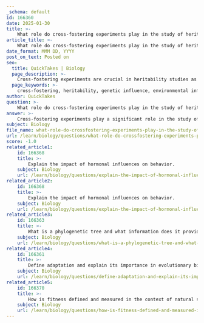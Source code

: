 ```yaml
---
_schema: default
id: 166360
date: 2025-01-30
title: >-
    What role do cross-fostering experiments play in the study of heritability?
article_title: >-
    What role do cross-fostering experiments play in the study of heritability?
date_format: MMM DD, YYYY
post_on_text: Posted on
seo:
  title: QuickTakes | Biology
  page_description: >-
    Cross-fostering experiments are crucial in heritability studies as they separate genetic influences from environmental factors, helping researchers understand the inheritance of behaviors and traits.
  page_keywords: >-
    cross-fostering, heritability, genetic influence, environmental influence, behaviors, traits, offspring, biological parents, foster parents, genetic basis, environmental control, parent-offspring regression
author: QuickTakes
question: >-
    What role do cross-fostering experiments play in the study of heritability?
answer: >-
    Cross-fostering experiments play a significant role in the study of heritability by allowing researchers to control for environmental influences when assessing the genetic basis of traits. In these experiments, offspring are raised by parents that are not their biological parents, effectively separating the effects of genetics from those of the environment.\n\nThe primary purpose of cross-fostering is to determine whether certain behaviors or traits are inherited or if they are primarily influenced by the environment in which the offspring are raised. For instance, if young birds raised by foster parents exhibit behaviors similar to their biological parents, this suggests a genetic basis for those behaviors. Conversely, if the behaviors align more closely with those of the foster parents, it indicates a stronger environmental influence.\n\nBy analyzing the behaviors of cross-fostered offspring, researchers can assess the heritability of specific traits. For example, if a positive correlation is found between the group-size preference of the offspring and their genetic parents, it provides evidence for the heritability of that trait. This method complements other approaches, such as parent-offspring regression, by providing a clearer picture of the genetic versus environmental contributions to behavior.\n\nIn summary, cross-fostering experiments are a valuable tool in heritability studies, as they help disentangle the complex interactions between genetic and environmental factors influencing behavior.
subject: Biology
file_name: what-role-do-crossfostering-experiments-play-in-the-study-of-heritability.md
url: /learn/biology/questions/what-role-do-crossfostering-experiments-play-in-the-study-of-heritability
score: -1.0
related_article1:
    id: 166368
    title: >-
        Explain the impact of hormonal influences on behavior.
    subject: Biology
    url: /learn/biology/questions/explain-the-impact-of-hormonal-influences-on-behavior
related_article2:
    id: 166368
    title: >-
        Explain the impact of hormonal influences on behavior.
    subject: Biology
    url: /learn/biology/questions/explain-the-impact-of-hormonal-influences-on-behavior
related_article3:
    id: 166363
    title: >-
        What is a phylogenetic tree and what information does it provide about evolutionary relationships?
    subject: Biology
    url: /learn/biology/questions/what-is-a-phylogenetic-tree-and-what-information-does-it-provide-about-evolutionary-relationships
related_article4:
    id: 166361
    title: >-
        Define adaptation and explain its importance in evolutionary biology.
    subject: Biology
    url: /learn/biology/questions/define-adaptation-and-explain-its-importance-in-evolutionary-biology
related_article5:
    id: 166370
    title: >-
        How is fitness defined and measured in the context of natural selection?
    subject: Biology
    url: /learn/biology/questions/how-is-fitness-defined-and-measured-in-the-context-of-natural-selection
---
```


&nbsp;